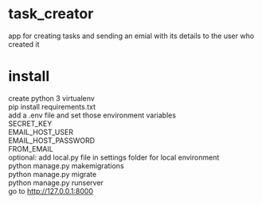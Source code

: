 # task_creator
app for creating tasks and sending an emial with its details to the user who created it  
# install
create python 3 virtualenv    
pip install requirements.txt   
add a .env file and set those environment variables  
SECRET_KEY  
EMAIL_HOST_USER  
EMAIL_HOST_PASSWORD  
FROM_EMAIL  
optional: add local.py file in settings folder for local environment  
python manage.py makemigrations  
python manage.py migrate  
python manage.py runserver  
go to http://127.0.0.1:8000
